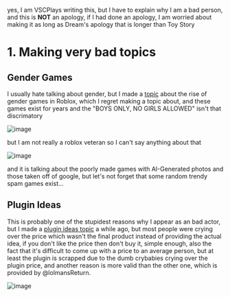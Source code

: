 yes, I am VSCPlays writing this, but I have to explain why I am a bad person, and this is **NOT** an apology, if I had done an apology, I am worried about making it as long as Dream's apology that is longer than Toy Story

# 1. Making very bad topics

## Gender Games

I usually hate talking about gender, but I made a [topic](https://devforum.roblox.com/t/2810350/) about the rise of gender games in Roblox, which I regret making a topic about, and these games exist for years and the "BOYS ONLY, NO GIRLS ALLOWED" isn't that discrimatory

![image](https://github.com/gamma-sigma-beep/devforum-documentaries/assets/142426954/8b4b4b2b-5c55-492f-aa2a-af6472b4aa6d)

but I am not really a roblox veteran so I can't say anything about that

![image](https://github.com/gamma-sigma-beep/devforum-documentaries/assets/142426954/486cb0b3-b3e1-437c-a7d8-879d5a0dfcaf)

and it is talking about the poorly made games with AI-Generated photos and those taken off of google, but let's not forget that some random trendy spam games exist...

## Plugin Ideas

This is probably one of the stupidest reasons why I appear as an bad actor, but I made a [plugin ideas topic](https://devforum.roblox.com/t/2307980) a while ago, but most people were crying over the price which wasn't the final product instead of providing the actual idea, if you don't like the price then don't buy it, simple enough, also the fact that it's difficult to come up with a price to an average person, but at least the plugin is scrapped due to the dumb crybabies crying over the plugin price, and another reason is more valid than the other one, which is provided by @lolmansReturn.

![image](https://github.com/gamma-sigma-beep/devforum-documentaries/assets/142426954/10bdfdcc-9191-4914-8dc8-e4def0d5ba7b)
